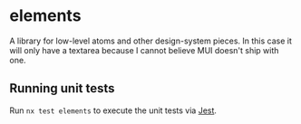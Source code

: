 # elements

A library for low-level atoms and other design-system pieces. In this case it will only
have a textarea because I cannot believe MUI doesn't ship with one.

## Running unit tests

Run `nx test elements` to execute the unit tests via [Jest](https://jestjs.io).
